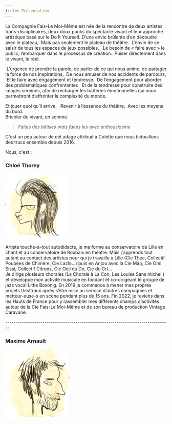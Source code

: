 ```yaml
---
title: Présentation
---
```

La Compagnie Fais-Le Moi-Même est née de la rencontre de deux artistes trans-disciplinaires, deux doux punks du spectacle vivant et leur approche artistique basé sur le Do It Yourself.
D’une envie brûlante d’en découdre avec le plateau, 
Mais pas seulement le plateau de théâtre. 
L’envie de se saisir de tous les espaces de jeux possibles.  
Le besoin de « faire avec » le public, l’embarquer dans le processus de création.  Puiser directement dans le vivant, le réel. 

 L’urgence de prendre la parole, de parler de ce qui nous anime, de partager la force de nos inspirations, 
De nous amuser de nos accidents de parcours, 
 Et le faire avec engagement et tendresse. 
De l’engagement pour aborder des problématiques confrontantes  
Et de la tendresse pour construire des images sereines, afin de recharger les batteries émotionnelles qui nous permettront d’affronter la complexité du monde.

Et jouer quoi qu’il arrive.  
Revenir à l’essence du théâtre, 
Avec les moyens du bord.   
Bricoler du vivant, en somme.


>*Faites des bêtises mais faites les avec enthousiasme*

C'est un peu autour de cet adage attribué à Colette que nous bidouillons des trucs ensemble depuis 2016.

Nous, c'est : 

### Chloé Thorey

<img src="images/dessin chloe.png" width="200" />


Artiste touche-à-tout autodidacte, je me forme au conservatoire de Lille en chant et au conservatoire de Roubaix en théâtre. Mais j'apprends tout autant au contact des artistes pour qui je travaille à Lille (Cie Thec, Collectif Poupées de Chimère, Cie Lazlo...) puis en Anjou avec la Cie Map, Cie Omi Sissi, Collectif Citrons, Cie Oeil du Do, Cie du Cri…  
Je dirige plusieurs chorales (La Chorale à La Con, Les Louise Sans michel ) et développe mon activité musicale en fondant et co-dirigeant le groupe de jazz vocal Little Boxon’g. 
En 2019 je commence à mener mes propres projets théâtraux après s’être mise au service d’autres compagnies et metteur-euse-s en scène pendant plus de 15 ans. Fin 2022, je reviens dans les Hauts de France pour y rassembler mes différents champs d’activités autour de la Cie Fais-Le Moi-Même et de son bureau de production Vintage Caravane.

-------------------------------------------------------------------------------:


### Maxime Arnault

<img src="images/dessin maxime.png" width="200">